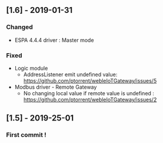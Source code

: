 
## [1.6] - 2019-01-31

### Changed
- ESPA 4.4.4 driver : Master mode

### Fixed
- Logic module 
    - AddressListener emit undefined value: https://github.com/ptorrent/webleIoTGateway/issues/5
- Modbus driver - Remote Gateway 
    - No changing local value if remote value is undefined : https://github.com/ptorrent/webleIoTGateway/issues/2 


## [1.5] - 2019-25-01

### First commit !
